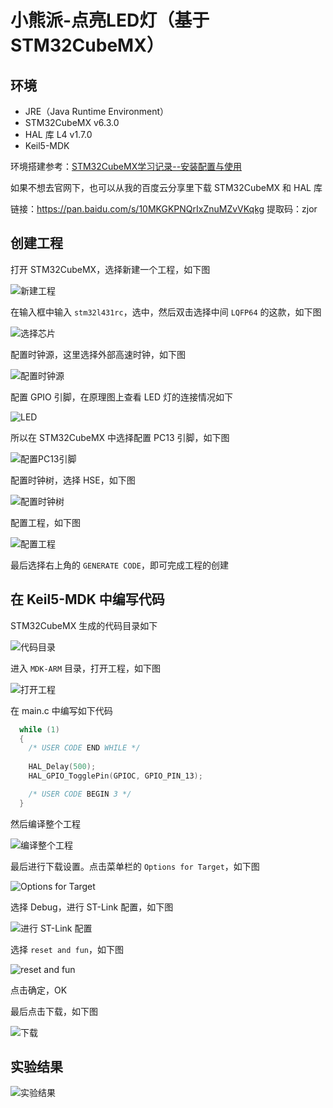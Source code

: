 # 小熊派-点亮LED灯（基于STM32CubeMX）

## 环境
* JRE（Java Runtime Environment）
* STM32CubeMX v6.3.0
* HAL 库 L4 v1.7.0
* Keil5-MDK

环境搭建参考：[STM32CubeMX学习记录--安装配置与使用](https://blog.csdn.net/weixin_43599390/article/details/106863929)

如果不想去官网下，也可以从我的百度云分享里下载 STM32CubeMX 和 HAL 库

链接：https://pan.baidu.com/s/10MKGKPNQrIxZnuMZvVKqkg 
提取码：zjor 

## 创建工程
打开 STM32CubeMX，选择新建一个工程，如下图

![新建工程](https://blog-1258402410.cos.ap-chengdu.myqcloud.com/blog0803/20211010002342.png)

在输入框中输入 `stm32l431rc`，选中，然后双击选择中间 `LQFP64` 的这款，如下图

![选择芯片](https://blog-1258402410.cos.ap-chengdu.myqcloud.com/blog0803/20211010002605.png)

配置时钟源，这里选择外部高速时钟，如下图

![配置时钟源](https://blog-1258402410.cos.ap-chengdu.myqcloud.com/blog0803/20211010002948.png)

配置 GPIO 引脚，在原理图上查看 LED 灯的连接情况如下

![LED](https://blog-1258402410.cos.ap-chengdu.myqcloud.com/blog0803/20211010004051.png)

所以在 STM32CubeMX 中选择配置 PC13 引脚，如下图

![配置PC13引脚](https://blog-1258402410.cos.ap-chengdu.myqcloud.com/blog0803/20211010004322.png)

配置时钟树，选择 HSE，如下图

![配置时钟树](https://blog-1258402410.cos.ap-chengdu.myqcloud.com/blog0803/20211010004502.png)

配置工程，如下图

![配置工程](https://blog-1258402410.cos.ap-chengdu.myqcloud.com/blog0803/20211010004701.png)

最后选择右上角的 `GENERATE CODE`，即可完成工程的创建

## 在 Keil5-MDK 中编写代码
STM32CubeMX 生成的代码目录如下

![代码目录](https://blog-1258402410.cos.ap-chengdu.myqcloud.com/blog0803/20211010004901.png)

进入 `MDK-ARM` 目录，打开工程，如下图

![打开工程](https://blog-1258402410.cos.ap-chengdu.myqcloud.com/blog0803/20211010005050.png)

在 main.c 中编写如下代码

```c
  while (1)
  {
    /* USER CODE END WHILE */
	  
	HAL_Delay(500);
	HAL_GPIO_TogglePin(GPIOC, GPIO_PIN_13);

    /* USER CODE BEGIN 3 */
  }
```

然后编译整个工程

![编译整个工程](https://blog-1258402410.cos.ap-chengdu.myqcloud.com/blog0803/20211010005401.png)

最后进行下载设置。点击菜单栏的 `Options for Target`，如下图

![Options for Target](https://blog-1258402410.cos.ap-chengdu.myqcloud.com/blog0803/20211010005542.png)

选择 Debug，进行 ST-Link 配置，如下图

![进行 ST-Link 配置](https://blog-1258402410.cos.ap-chengdu.myqcloud.com/blog0803/20211010005617.png)

选择 `reset and fun`，如下图

![reset and fun](https://blog-1258402410.cos.ap-chengdu.myqcloud.com/blog0803/20211010005732.png)

点击确定，OK

最后点击下载，如下图

![下载](https://blog-1258402410.cos.ap-chengdu.myqcloud.com/blog0803/20211010005952.png)

## 实验结果
![实验结果](https://blog-1258402410.cos.ap-chengdu.myqcloud.com/blog0803/20211010010631.gif)
